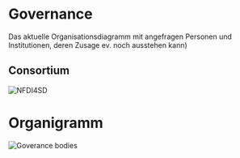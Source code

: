# Governance

Das aktuelle Organisationsdiagramm mit angefragen Personen und Institutionen, deren Zusage ev. noch ausstehen kann)

## Consortium

![NFDI4SD](../assets/NFDI4SD.svg "Consortium")

# Organigramm

![Goverance bodies](bodies.svg)
